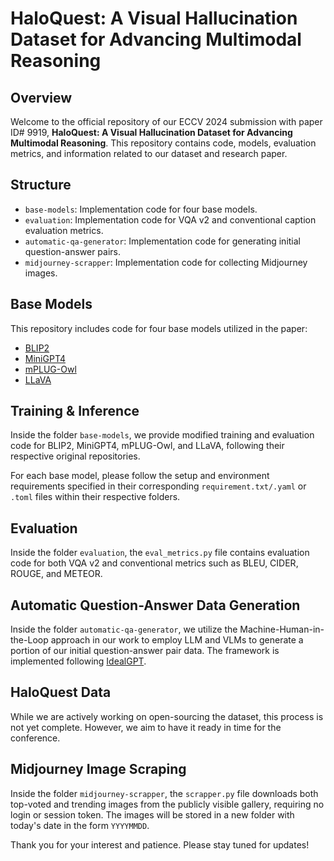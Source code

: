# HaloQuest: A Visual Hallucination Dataset for Advancing Multimodal Reasoning

## Overview

Welcome to the official repository of our ECCV 2024 submission with paper ID# 9919, **HaloQuest: A Visual Hallucination Dataset for Advancing Multimodal Reasoning**. This repository contains code, models, evaluation metrics, and information related to our dataset and research paper.

## Structure

- `base-models`: Implementation code for four base models.
- `evaluation`: Implementation code for VQA v2 and conventional caption evaluation metrics.
- `automatic-qa-generator`: Implementation code for generating initial question-answer pairs.
- `midjourney-scrapper`: Implementation code for collecting Midjourney images.

## Base Models

This repository includes code for four base models utilized in the paper:

- [BLIP2](https://github.com/salesforce/LAVIS/tree/main)
- [MiniGPT4](https://github.com/Vision-CAIR/MiniGPT-4)
- [mPLUG-Owl](https://github.com/X-PLUG/mPLUG-Owl/tree/main)
- [LLaVA](https://github.com/haotian-liu/LLaVA#llava-weights)

## Training & Inference

Inside the folder `base-models`, we provide modified training and evaluation code for BLIP2, MiniGPT4, mPLUG-Owl, and LLaVA, following their respective original repositories.

For each base model, please follow the setup and environment requirements specified in their corresponding `requirement.txt/.yaml` or `.toml` files within their respective folders.

## Evaluation

Inside the folder `evaluation`, the `eval_metrics.py` file contains evaluation code for both VQA v2 and conventional metrics such as BLEU, CIDER, ROUGE, and METEOR.

## Automatic Question-Answer Data Generation

Inside the folder `automatic-qa-generator`, we utilize the Machine-Human-in-the-Loop approach in our work to employ LLM and VLMs to generate a portion of our initial question-answer pair data. The framework is implemented following [IdealGPT](https://github.com/Hxyou/IdealGPT).

## HaloQuest Data

While we are actively working on open-sourcing the dataset, this process is not yet complete. However, we aim to have it ready in time for the conference.

## Midjourney Image Scraping

Inside the folder `midjourney-scrapper`, the `scrapper.py` file downloads both top-voted and trending images from the publicly visible gallery, requiring no login or session token. The images will be stored in a new folder with today's date in the form `YYYYMMDD`.




Thank you for your interest and patience. Please stay tuned for updates!
